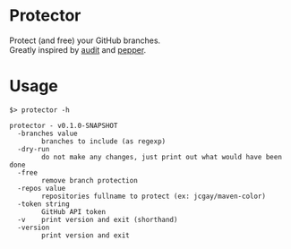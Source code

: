 # Protector

Protect (and free) your GitHub branches.  
Greatly inspired by [audit](https://github.com/jessfraz/audit) and [pepper](https://github.com/jessfraz/pepper).

# Usage

```
$> protector -h                                                                                                                                                           

protector - v0.1.0-SNAPSHOT
  -branches value
    	branches to include (as regexp)
  -dry-run
    	do not make any changes, just print out what would have been done
  -free
    	remove branch protection
  -repos value
    	repositories fullname to protect (ex: jcgay/maven-color)
  -token string
    	GitHub API token
  -v	print version and exit (shorthand)
  -version
    	print version and exit
```